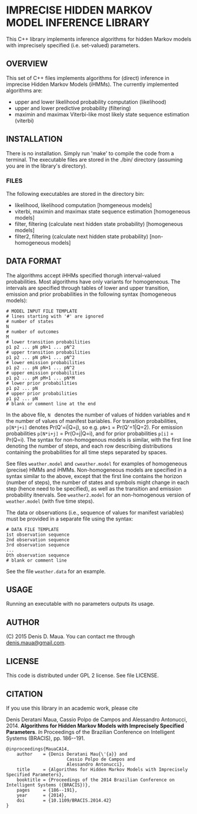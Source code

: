# IMPRECISE HIDDEN MARKOV MODEL INFERENCE LIBRARY #

This C++ library implements inference algorithms for hidden Markov
models with imprecisely specified (i.e. set-valued) parameters. 


## OVERVIEW ##

This set of C++ files implements algorithms for (direct) inference in imprecise Hidden Markov Models (iHMMs). The currently implemented algorithms are:

- upper and lower likelihood probability computation (likelihood)
- upper and lower predictive probability (filtering)
- maximin and maximax Viterbi-like most likely state sequence estimation (viterbi)

## INSTALLATION ##

There is no installation. Simply run 'make' to compile the code from a terminal. The executable files are stored in the ./bin/ directory (assuming you are in the library's directory).

### FILES

The following executables are stored in the directory bin:

- likelihood,  likelihood computation [homgeneous models]
- viterbi, maximin and maximax state sequence estimation [homogeneous models]
- filter, filtering (calculate next hidden state probability) [homogeneous models]
- filter2, filtering (calculate next hidden state probability) [non-homogeneous models]

## DATA FORMAT ##

The algorithms accept iHHMs specified thorugh interval-valued probabilities. Most algorithms have only variants for homogeneous. The intervals are specified through tables of lower and upper transition, emission and prior probabilities in the following syntax (homogeneous models):

    # MODEL INPUT FILE TEMPLATE
    # lines starting with '#' are ignored
    # number of states
    N
    # number of outcomes
    M
    # lower transition probabilities
    p1 p2 ... pN pN+1 ... pN^2
    # upper transition probabilities
    p1 p2 ... pN pN+1 ... pN^2
    # lower emission probabilities
    p1 p2 ... pN pN+1 ... pN^2
    # upper emission probabilities
    p1 p2 ... pM pM+1 ... pN*M
    # lower prior probabilities
    p1 p2 ... pN
    # upper prior probabilities
    p1 p2 ... pN
    # blank or comment line at the end

In the above file, `N ` denotes the number of values of hidden variables and `M` the number of values of manifest bariables. For transition probabilities, `p[N*j+i]` denotes Pr(Q'=i|Q=j), so e.g. `pN+1` = Pr(Q'=1|Q=2). For emission probabilities `p[N*i+j]` = Pr(O=j|Q=i), and for prior probabilities `p[i]` = Pr(Q=i). The syntax for non-homogenous models is similar, with the first line denoting the number of steps, and each row describing distributions containing the probabilities for all time steps separated by spaces.

See files `weather.model` and `cweather.model` for examples of homogeneous (precise) HMMs and iHMMs. Non-homogeneous models are specified in a syntax similar to the above, except that the first line contains the horizon (number of steps), the number of states and symbols might change in each step (hence need to be specified), as well as the transition and emission probability itnervals. See `weather2.model` for an non-homogenous version of `weather.model` (with five time steps).

The data or observations (i.e., sequence of values for manifest variables) must be provided in a separate file using the syntax:

    # DATA FILE TEMPLATE 
    1st observation sequence
    2nd observation sequence
    3rd observation sequence
    ...
    Dth observation sequence
    # blank or comment line

See the file `weather.data` for an example.


## USAGE ##

Running an executable with no parameters outputs its usage.

## AUTHOR ##

(C) 2015 Denis D. Maua. You can contact me through denis.maua@gmail.com.

## LICENSE ##

This code is distributed under GPL 2 license. See file LICENSE.

## CITATION ##

If you use this library in an academic work, please cite

Denis Deratani Maua, Cassio Polpo de Campos and Alessandro
Antonucci, 2014. **Algorithms for Hidden Markov Models with Imprecisely
Specified Parameters**. _In_ Proceedings of the Brazilian Conference on
Intelligent Systems (BRACIS), pp. 186--191.

	@inproceedings{MauaCA14,
		author    = {Denis Deratani Mau{\'{a}} and
		                   Cassio Polpo de Campos and
					       Alessandro Antonucci},
	    title     = {Algorithms for Hidden Markov Models with Imprecisely Specified Parameters},
		booktitle = {Proceedings of the 2014 Brazilian Conference on Intelligent Systems ({BRACIS})},
		pages     = {186--191},
		year      = {2014},
		doi       = {10.1109/BRACIS.2014.42}
	}
